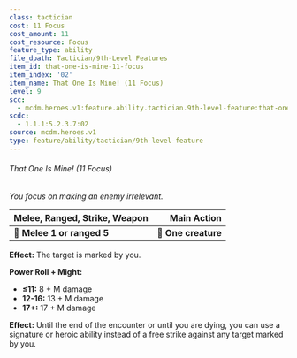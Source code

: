 ```yaml
---
class: tactician
cost: 11 Focus
cost_amount: 11
cost_resource: Focus
feature_type: ability
file_dpath: Tactician/9th-Level Features
item_id: that-one-is-mine-11-focus
item_index: '02'
item_name: That One Is Mine! (11 Focus)
level: 9
scc:
  - mcdm.heroes.v1:feature.ability.tactician.9th-level-feature:that-one-is-mine-11-focus
scdc:
  - 1.1.1:5.2.3.7:02
source: mcdm.heroes.v1
type: feature/ability/tactician/9th-level-feature
---
```


###### That One Is Mine! (11 Focus)

*You focus on making an enemy irrelevant.*

| **Melee, Ranged, Strike, Weapon** |     **Main Action** |
| --------------------------------- | ------------------: |
| **📏 Melee 1 or ranged 5**        | **🎯 One creature** |

**Effect:** The target is marked by you.

**Power Roll + Might:**

- **≤11:** 8 + M damage
- **12-16:** 13 + M damage
- **17+:** 17 + M damage

**Effect:** Until the end of the encounter or until you are dying, you can use a signature or heroic ability instead of a free strike against any target marked by you.
